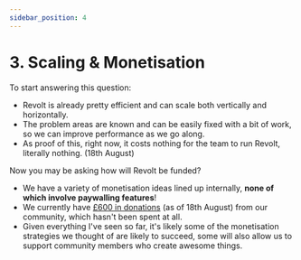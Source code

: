 ```yaml
---
sidebar_position: 4
---
```


# 3. Scaling & Monetisation

To start answering this question:
- Revolt is already pretty efficient and can scale both vertically and horizontally.
- The problem areas are known and can be easily fixed with a bit of work, so we can improve performance as we go along.
- As proof of this, right now, it costs nothing for the team to run Revolt, literally nothing. (18th August)

Now you may be asking how will Revolt be funded?

- We have a variety of monetisation ideas lined up internally, **none of which involve paywalling features**!
- We currently have [£600 in donations](https://gitlab.insrt.uk/revolt/donations) (as of 18th August) from our community, which hasn't been spent at all.
- Given everything I've seen so far, it's likely some of the monetisation strategies we thought of are likely to succeed, some will also allow us to support community members who create awesome things.
